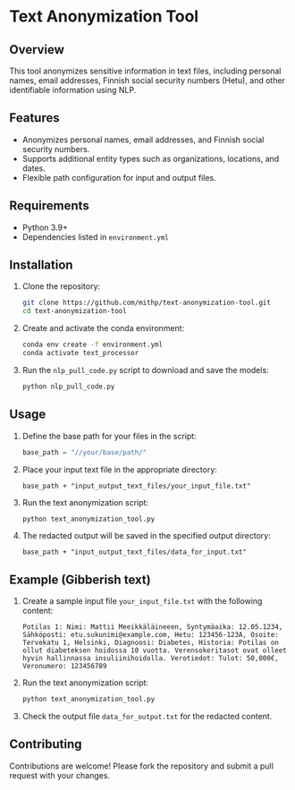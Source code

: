 # Text Anonymization Tool

## Overview
This tool anonymizes sensitive information in text files, including personal names, email addresses, Finnish social security numbers (Hetu), and other identifiable information using NLP.

## Features
- Anonymizes personal names, email addresses, and Finnish social security numbers.
- Supports additional entity types such as organizations, locations, and dates.
- Flexible path configuration for input and output files.

## Requirements
- Python 3.9+
- Dependencies listed in `environment.yml`

## Installation
1. Clone the repository:
    ```sh
    git clone https://github.com/mithp/text-anonymization-tool.git
    cd text-anonymization-tool
    ```

2. Create and activate the conda environment:
    ```sh
    conda env create -f environment.yml
    conda activate text_processor
    ```

3. Run the `nlp_pull_code.py` script to download and save the models:
    ```sh
    python nlp_pull_code.py
    ```

## Usage
1. Define the base path for your files in the script:
    ```python
    base_path = "//your/base/path/"
    ```

2. Place your input text file in the appropriate directory:
    ```plaintext
    base_path + "input_output_text_files/your_input_file.txt"
    ```

3. Run the text anonymization script:
    ```sh
    python text_anonymization_tool.py
    ```

4. The redacted output will be saved in the specified output directory:
    ```plaintext
    base_path + "input_output_text_files/data_for_input.txt"
    ```

## Example (Gibberish text)
1. Create a sample input file `your_input_file.txt` with the following content:
    ```plaintext
    Potilas 1: Nimi: Mattii Meeikkäläineeen, Syntymäaika: 12.05.1234, Sähköposti: etu.sukunimi@example.com, Hetu: 123456-123A, Osoite: Tervekatu 1, Helsinki, Diagnoosi: Diabetes, Historia: Potilas on ollut diabeteksen hoidossa 10 vuotta. Verensokeritasot ovat olleet hyvin hallinnassa insuliinihoidolla. Verotiedot: Tulot: 50,000€, Veronumero: 123456789
    ```

2. Run the text anonymization script:
    ```sh
    python text_anonymization_tool.py
    ```

3. Check the output file `data_for_output.txt` for the redacted content.

## Contributing
Contributions are welcome! Please fork the repository and submit a pull request with your changes.

